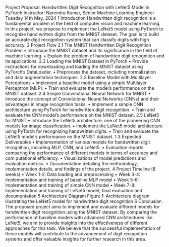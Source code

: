 Project Proposal: Handwritten Digit Recognition with LeNet5
 Model in PyTorch
 Instructor: Narendra Kumar, Senior Machine Learning Engineer
 Tuesday 14th May, 2024
 1 Introduction
 Handwritten digit recognition is a fundamental problem in the field of computer vision and machine
 learning. In this project, we propose to implement the LeNet5 model using PyTorch to recognize hand
written digits from the MNIST dataset. The goal is to build an accurate digit recognition system that
 can classify digits with high accuracy.
 2 Project Flow
 2.1 The MNIST Handwritten Digit Recognition Problem
 • Introduce the MNIST dataset and its significance in the field of machine learning.
 • Explain the problem of handwritten digit recognition and its applications.
 2.2 Loading the MNIST Dataset in PyTorch
 • Provide instructions for downloading and loading the MNIST dataset using PyTorch’s DataLoader.
 • Preprocess the dataset, including normalization and data augmentation techniques.
 2.3 Baseline Model with Multilayer Perceptrons
 • Implement a baseline model using a simple Multilayer Perceptron (MLP).
 • Train and evaluate the model’s performance on the MNIST dataset.
 2.4 Simple Convolutional Neural Network for MNIST
 • Introduce the concept of Convolutional Neural Networks (CNNs) and their advantages in image
 recognition tasks.
 • Implement a simple CNN architecture using PyTorch for handwritten digit recognition.
 • Train and evaluate the CNN model’s performance on the MNIST dataset.
 2.5 LeNet5 for MNIST
 • Introduce the LeNet5 architecture, one of the pioneering CNN models for image classification.
 • Implement the LeNet5 model architecture using PyTorch for recognizing handwritten digits.
 • Train and evaluate the LeNet5 model’s performance on the MNIST dataset.
 1
3 Expected Deliverables
 • Implementation of various models for handwritten digit recognition, including MLP, CNN, and
 LeNet5.
 • Evaluation reports comparing the performance of different models in terms of accuracy and com
putational efficiency.
 • Visualizations of model predictions and evaluation metrics.
 • Documentation detailing the methodology, implementation details, and findings of the project.
 4 Project Timeline (8 weeks)
 • Week 1-2: Data loading and preprocessing
 • Week 3-4: Implementation and training of baseline MLP model
 • Week 5-6: Implementation and training of simple CNN model
 • Week 7-8: Implementation and training of LeNet5 model, final evaluation and documentation
 5 Architecture Diagram
 Figure 1: Architecture diagram illustrating the LeNet5 model for handwritten digit recognition
 6 Conclusion
 The proposed project aims to implement and evaluate different models for handwritten digit recognition
 using the MNIST dataset. By comparing the performance of baseline models with advanced CNN
 architectures like LeNet5, we aim to provide insights into the effectiveness of different approaches for this
 task. We believe that the successful implementation of these models will contribute to the advancement
 of digit recognition systems and offer valuable insights for further research in this area.
